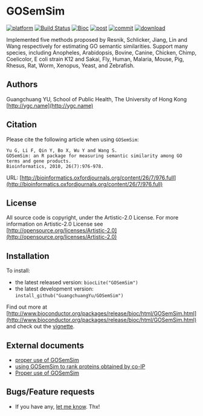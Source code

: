 #  GOSemSim

[![platform](http://www.bioconductor.org/shields/availability/devel/GOSemSim.svg)](http://www.bioconductor.org/packages/devel/bioc/html/GOSemSim.html#archives)
[![Build Status](http://www.bioconductor.org/shields/build/devel/bioc/GOSemSim.svg)](http://bioconductor.org/checkResults/devel/bioc-LATEST/GOSemSim/)
[![Bioc](http://www.bioconductor.org/shields/years-in-bioc/GOSemSim.svg)](http://www.bioconductor.org/packages/devel/bioc/html/GOSemSim.html#since)
[![post](http://www.bioconductor.org/shields/posts/GOSemSim.svg)](https://support.bioconductor.org/t/GOSemSim/)
[![commit](http://www.bioconductor.org/shields/commits/bioc/GOSemSim.svg)](http://www.bioconductor.org/packages/devel/bioc/html/GOSemSim.html#svn_source)
[![download](http://www.bioconductor.org/shields/downloads/GOSemSim.svg)](http://bioconductor.org/packages/stats/bioc/GOSemSim.html)

Implemented five methods proposed by Resnik, Schlicker, Jiang, Lin and Wang respectively for estimating GO semantic similarities. Support many species, including Anopheles, Arabidopsis, Bovine, Canine, Chicken, Chimp, Coelicolor, E coli strain K12 and Sakai, Fly, Human, Malaria, Mouse, Pig, Rhesus, Rat, Worm, Xenopus, Yeast, and Zebrafish.

## Authors ##

Guangchuang YU, School of Public Health, The University of Hong Kong [http://ygc.name](http://ygc.name)

## Citation ##

Please cite the following article when using `GOSemSim`:

```
Yu G, Li F, Qin Y, Bo X, Wu Y and Wang S. 
GOSemSim: an R package for measuring semantic similarity among GO terms and gene products.
Bioinformatics, 2010, 26(7):976-978. 
```

URL: [http://bioinformatics.oxfordjournals.org/content/26/7/976.full](http://bioinformatics.oxfordjournals.org/content/26/7/976.full)

## License ##

All source code is copyright, under the Artistic-2.0 License.
For more information on Artistic-2.0 License see [http://opensource.org/licenses/Artistic-2.0](http://opensource.org/licenses/Artistic-2.0)

## Installation ##

To install:
 * the latest released version:
   `biocLite("GOSemSim")`
 * the latest development version:
   `install_github("GuangchuangYu/GOSemSim")`

Find out more at [http://www.bioconductor.org/packages/release/bioc/html/GOSemSim.html](http://www.bioconductor.org/packages/release/bioc/html/GOSemSim.html) and check out the [vignette](http://www.bioconductor.org/packages/release/bioc/vignettes/clusterProfiler/inst/doc/GOSemSim.pdf).


## External documents

+ [proper use of GOSemSim](http://ygc.name/2014/11/23/proper-use-of-gosemsim/)
+ [using GOSemSim to rank proteins obtained by co-IP](http://ygc.name/2015/05/04/using-gosemsim-to-rank-proteins-obtained-by-co-ip/)
+ [Proper use of GOSemSim](https://github.com/GuangchuangYu/GOSemSim/wiki/Proper-use-of-GOSemSim)

## Bugs/Feature requests ##

 - If you have any, [let me know](https://github.com/GuangchuangYu/GOSemSim/issues). Thx!


